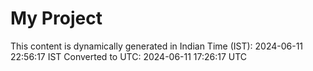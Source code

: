 # My Project

This content is dynamically generated in Indian Time (IST): 2024-06-11 22:56:17 IST
Converted to UTC: 2024-06-11 17:26:17 UTC
